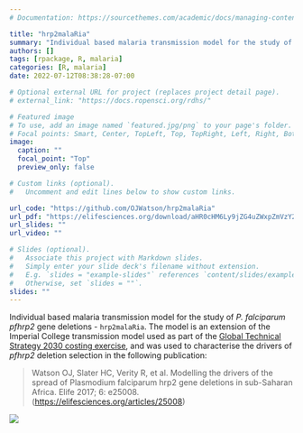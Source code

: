 ```yaml
---
# Documentation: https://sourcethemes.com/academic/docs/managing-content/

title: "hrp2malaRia"
summary: "Individual based malaria transmission model for the study of P. falciparum pfhrp2 gene deletions"
authors: []
tags: [rpackage, R, malaria]
categories: [R, malaria]
date: 2022-07-12T08:38:28-07:00

# Optional external URL for project (replaces project detail page).
# external_link: "https://docs.ropensci.org/rdhs/"

# Featured image
# To use, add an image named `featured.jpg/png` to your page's folder.
# Focal points: Smart, Center, TopLeft, Top, TopRight, Left, Right, BottomLeft, Bottom, BottomRight.
image:
  caption: ""
  focal_point: "Top"
  preview_only: false

# Custom links (optional).
#   Uncomment and edit lines below to show custom links.

url_code: "https://github.com/OJWatson/hrp2malaRia"
url_pdf: "https://elifesciences.org/download/aHR0cHM6Ly9jZG4uZWxpZmVzY2llbmNlcy5vcmcvYXJ0aWNsZXMvMjUwMDgvZWxpZmUtMjUwMDgtdjQucGRmP2Nhbm9uaWNhbFVyaT1odHRwczovL2VsaWZlc2NpZW5jZXMub3JnL2FydGljbGVzLzI1MDA4/elife-25008-v4.pdf?_hash=DxZVBR0nGoe3w0yfLDB3B5u9gWjRkS4W2piEvV6CwJY%3D"
url_slides: ""
url_video: ""

# Slides (optional).
#   Associate this project with Markdown slides.
#   Simply enter your slide deck's filename without extension.
#   E.g. `slides = "example-slides"` references `content/slides/example-slides.md`.
#   Otherwise, set `slides = ""`.
slides: ""
---
```


Individual based malaria transmission model for the study of *P. falciparum* *pfhrp2* gene deletions - `hrp2malaRia`. The model is an extension of the Imperial College transmission model used as part of the [Global Technical Strategy 2030 costing exercise](https://www.thelancet.com/journals/laninf/article/PIIS1473-3099(15)00423-5/fulltext), and was used to characterise the drivers of *pfhrp2* deletion selection in the following publication:

 > Watson OJ, Slater HC, Verity R, et al. Modelling the drivers of the spread of Plasmodium falciparum hrp2 gene deletions in sub-Saharan Africa. Elife 2017; 6: e25008. (https://elifesciences.org/articles/25008)


![](/img/figure4.jpg)


